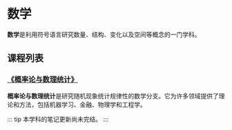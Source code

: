 # 数学

**数学**是利用符号语言研究数量、结构、变化以及空间等概念的一门学科。

## 课程列表

### [《概率论与数理统计》](概率论与数理统计/index.html)

**概率论与数理统计**是研究随机现象统计规律性的数学分支。它为许多领域提供了理论和方法，包括机器学习、金融、物理学和工程学。

<CourseLink text="概率论与数理统计" href="概率论与数理统计/index.html" />

::: tip
本学科的笔记更新尚未完结。
:::